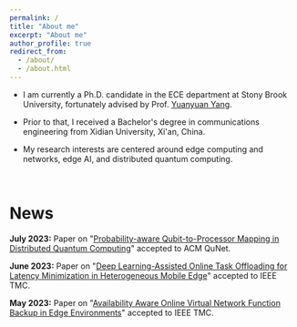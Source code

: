 ```yaml
---
permalink: /
title: "About me"
excerpt: "About me"
author_profile: true
redirect_from: 
  - /about/
  - /about.html
---
```


* I am currently a Ph.D. candidate in the ECE department at Stony Brook University, fortunately advised by Prof. [Yuanyuan Yang](http://www.ece.sunysb.edu/~yang/).

* Prior to that, I received a Bachelor's degree in communications engineering from Xidian University, Xi'an, China.

* My research interests are centered around edge computing and networks, edge AI, and distributed quantum computing.

<br />

News
=====
**July 2023:** Paper on "[Probability-aware Qubit-to-Processor Mapping in Distributed Quantum Computing](https://doi.org/10.1145/3610251.3610554)" accepted to ACM QuNet.

**June 2023:** Paper on "[Deep Learning-Assisted Online Task Offloading for Latency Minimization in Heterogeneous Mobile Edge](https://doi.org/10.1109/TMC.2023.3285882)" accepted to IEEE TMC.

**May 2023:** Paper on "[Availability Aware Online Virtual Network Function Backup in Edge Environments](https://doi.org/10.1109/TMC.2023.3282156)" accepted to IEEE TMC.

<!-- <script type="text/javascript" id="clustrmaps" src="//clustrmaps.com/map_v2.js?d=e-VNViToF7b8UTXUwpUCeShGxls-0x06T0RDOH1SOvA&cl=ffffff&w=a"></script> -->

<script type='text/javascript' id='clustrmaps' src='//cdn.clustrmaps.com/map_v2.js?cl=ffffff&w=a&t=n&d=e-VNViToF7b8UTXUwpUCeShGxls-0x06T0RDOH1SOvA'></script>

